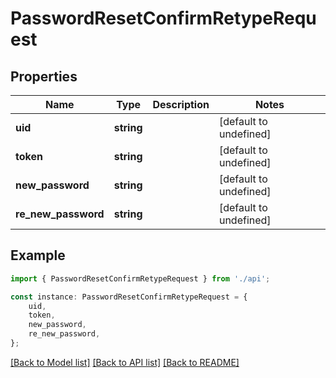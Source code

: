 # PasswordResetConfirmRetypeRequest


## Properties

Name | Type | Description | Notes
------------ | ------------- | ------------- | -------------
**uid** | **string** |  | [default to undefined]
**token** | **string** |  | [default to undefined]
**new_password** | **string** |  | [default to undefined]
**re_new_password** | **string** |  | [default to undefined]

## Example

```typescript
import { PasswordResetConfirmRetypeRequest } from './api';

const instance: PasswordResetConfirmRetypeRequest = {
    uid,
    token,
    new_password,
    re_new_password,
};
```

[[Back to Model list]](../README.md#documentation-for-models) [[Back to API list]](../README.md#documentation-for-api-endpoints) [[Back to README]](../README.md)

